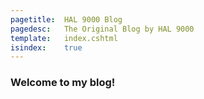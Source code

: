 ```yaml
---
pagetitle: 	HAL 9000 Blog
pagedesc:   The Original Blog by HAL 9000
template: 	index.cshtml
isindex: 	true
---
```


### Welcome to my blog!

